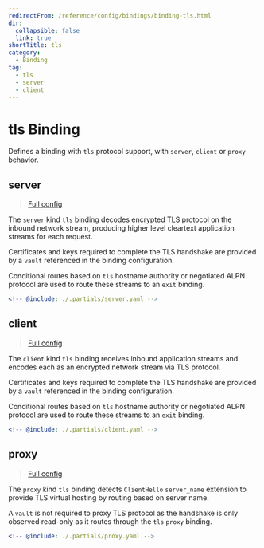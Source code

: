 ```yaml
---
redirectFrom: /reference/config/bindings/binding-tls.html
dir:
  collapsible: false
  link: true
shortTitle: tls
category:
  - Binding
tag:
  - tls
  - server
  - client
---
```


# tls Binding

Defines a binding with `tls` protocol support, with `server`, `client` or `proxy` behavior.

## server

> [Full config](./server.md)

The `server` kind `tls` binding decodes encrypted TLS protocol on the inbound network stream, producing higher level cleartext application streams for each request.

Certificates and keys required to complete the TLS handshake are provided by a `vault` referenced in the binding configuration.

Conditional routes based on `tls` hostname authority or negotiated ALPN protocol are used to route these streams to an `exit` binding.

```yaml {3}
<!-- @include: ./.partials/server.yaml -->
```

## client

> [Full config](./client.md)

The `client` kind `tls` binding receives inbound application streams and encodes each as an encrypted network stream via TLS protocol.

Certificates and keys required to complete the TLS handshake are provided by a `vault` referenced in the binding configuration.

Conditional routes based on `tls` hostname authority or negotiated ALPN protocol are used to route these streams to an `exit` binding.

```yaml {3}
<!-- @include: ./.partials/client.yaml -->
```

## proxy

> [Full config](./proxy.md)

The `proxy` kind `tls` binding detects `ClientHello` `server_name` extension to provide TLS virtual hosting by routing based on server name.

A `vault` is not required to proxy TLS protocol as the handshake is only observed read-only as it routes through the `tls` `proxy` binding.

```yaml {3}
<!-- @include: ./.partials/proxy.yaml -->
```
